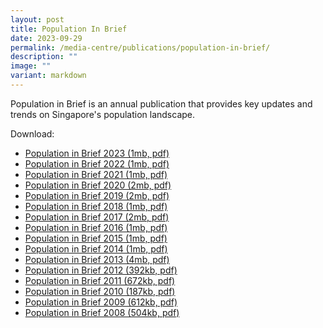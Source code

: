 ```yaml
---
layout: post
title: Population In Brief
date: 2023-09-29
permalink: /media-centre/publications/population-in-brief/
description: ""
image: ""
variant: markdown
---
```

Population in Brief is an annual publication that provides key updates and trends on Singapore's population landscape.

Download:

- [Population in Brief 2023 (1mb, pdf)](/files/media-centre/publications/population-in-brief-2023.pdf)
- [Population in Brief 2022 (1mb, pdf)](/files/media-centre/publications/population-in-brief-2022.pdf)
- [Population in Brief 2021 (1mb, pdf)](/files/media-centre/publications/population-in-brief-2021.pdf)
- [Population in Brief 2020 (2mb, pdf)](/files/media-centre/publications/population-in-brief-2020.pdf)
- [Population in Brief 2019 (2mb, pdf)](/files/media-centre/publications/population-in-brief-2019.pdf)
- [Population in Brief 2018 (1mb, pdf)](/images/publicationimages/population-in-brief-2018.pdf)
- [Population in Brief 2017 (2mb, pdf)](/images/publicationimages/population-in-brief-2017.pdf)
- [Population in Brief 2016 (1mb, pdf)](/files/media-centre/publications/population-in-brief-2016.pdf)
- [Population in Brief 2015 (1mb, pdf)](/files/media-centre/publications/population-in-brief-2015.pdf)
- [Population in Brief 2014 (1mb, pdf)](/files/media-centre/publications/population-in-brief-2014.pdf)
- [Population in Brief 2013 (4mb, pdf)](/images/publicationimages/population-in-brief-2013.pdf)
- [Population in Brief 2012 (392kb, pdf)](/images/publicationimages/population-in-brief-2012.pdf)
- [Population in Brief 2011 (672kb, pdf)](/images/publicationimages/population-in-brief-2011.pdf)
- [Population in Brief 2010 (187kb, pdf)](/images/publicationimages/population-in-brief-2010.pdf)
- [Population in Brief 2009 (612kb, pdf)](/images/publicationimages/population-in-brief-2009.pdf)
- [Population in Brief 2008 (504kb, pdf)](/images/publicationimages/population-in-brief-2008.pdf)
